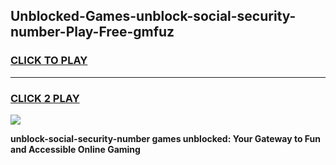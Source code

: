 
## Unblocked-Games-unblock-social-security-number-Play-Free-gmfuz
<h3>
<a href="https://premium76.site?title=unblock-social-security-number&ref=18A1">CLICK TO PLAY</a></h3>
<hr>

<h3>
<a href="https://premium76.site?title=unblock-social-security-number&ref=18A1">CLICK 2 PLAY</a>
  
</h3>

<a href="https://premium76.site?title=unblock-social-security-number&ref=18A1"><img src="https://clearcache.store/games.png"></a>


**unblock-social-security-number games unblocked: Your Gateway to Fun and Accessible Online Gaming**
